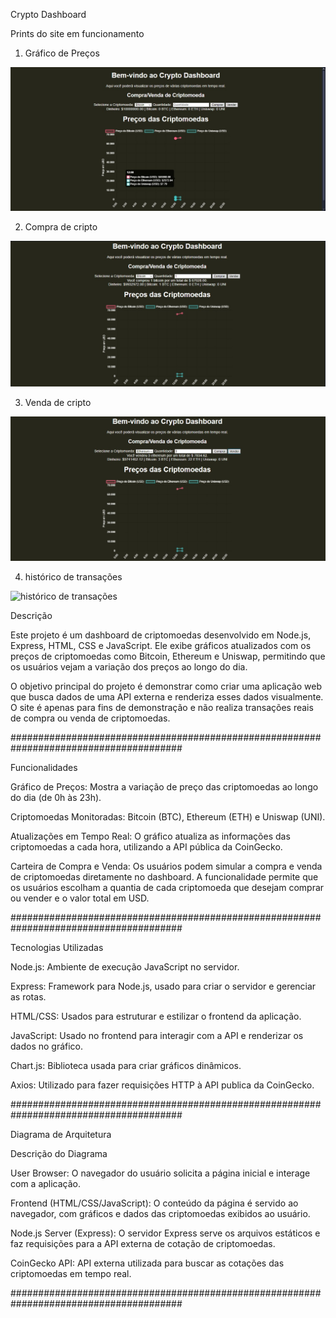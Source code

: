 Crypto Dashboard


Prints do site em funcionamento

1. Gráfico de Preços

![Gráfico de Preços](./assets/grafico.jpg)

2. Compra de cripto

![Compra de cripto](./assets/Compra.jpg)

3. Venda de cripto

![Venda de cripto](./assets/venda.jpg)

4. histórico de transações

![histórico de transações](./assets/historico.jpg)


Descrição

Este projeto é um dashboard de criptomoedas desenvolvido em Node.js, Express, HTML, CSS e JavaScript. Ele exibe gráficos atualizados com os preços de criptomoedas como Bitcoin, Ethereum e Uniswap, permitindo que os usuários vejam a variação dos preços ao longo do dia.

O objetivo principal do projeto é demonstrar como criar uma aplicação web que busca dados de uma API externa e renderiza esses dados visualmente. O site é apenas para fins de demonstração e não realiza transações reais de compra ou venda de criptomoedas.

#######################################################################################

Funcionalidades

Gráfico de Preços: Mostra a variação de preço das criptomoedas ao longo do dia (de 0h às 23h).

Criptomoedas Monitoradas: Bitcoin (BTC), Ethereum (ETH) e Uniswap (UNI).

Atualizações em Tempo Real: O gráfico atualiza as informações das criptomoedas a cada hora, utilizando a API pública da CoinGecko.

Carteira de Compra e Venda: Os usuários podem simular a compra e venda de criptomoedas diretamente no dashboard. A funcionalidade permite que os usuários escolham a quantia de cada criptomoeda que desejam comprar ou vender e o valor total em USD.

#######################################################################################

Tecnologias Utilizadas

Node.js: Ambiente de execução JavaScript no servidor.

Express: Framework para Node.js, usado para criar o servidor e gerenciar as rotas.

HTML/CSS: Usados para estruturar e estilizar o frontend da aplicação.

JavaScript: Usado no frontend para interagir com a API e renderizar os dados no gráfico.

Chart.js: Biblioteca usada para criar gráficos dinâmicos.

Axios: Utilizado para fazer requisições HTTP à API publica da CoinGecko.

#######################################################################################

Diagrama de Arquitetura

Descrição do Diagrama

User Browser: O navegador do usuário solicita a página inicial e interage com a aplicação.

Frontend (HTML/CSS/JavaScript): O conteúdo da página é servido ao navegador, com gráficos e dados das criptomoedas exibidos ao usuário.

Node.js Server (Express): O servidor Express serve os arquivos estáticos e faz requisições para a API externa de cotação de criptomoedas.

CoinGecko API: API externa utilizada para buscar as cotações das criptomoedas em tempo real.

#######################################################################################




